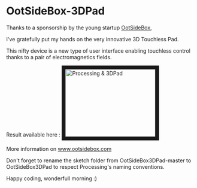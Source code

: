 OotSideBox-3DPad
================
Thanks to a sponsorship by the young startup <a href="www.ootsidebox.com">OotSideBox</a>,

I've gratefully put my hands on the very innovative 3D Touchless Pad.

This nifty device is a new type of user interface enabling touchless control thanks to a pair of electromagnetics fields.

Result available here : 
<a href="http://www.youtube.com/watch?feature=player_embedded&v=i1QtBPCrZuMh
" target="_blank"><img src="http://img.youtube.com/vi/i1QtBPCrZuMh/0.jpg" 
alt="Processing & 3DPad" width="240" height="180" border="10" /></a>

More information on www.ootsidebox.com

Don't forget to rename the sketch folder from OotSideBox3DPad-master to OotSideBox3DPad to respect Processing's naming conventions.

Happy coding, wonderfull morning :)
